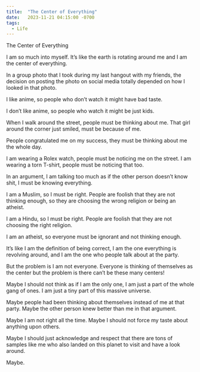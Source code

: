 ```yaml
---
title:  "The Center of Everything"
date:   2023-11-21 04:15:00 -0700
tags:
  - Life
---
```



The Center of Everything

I am so much into myself. It’s like the earth is rotating around me and I am the center of everything.

In a group photo that I took during my last hangout with my friends, the decision on posting the photo on social media totally depended on how I looked in that photo.

I like anime, so people who don’t watch it might have bad taste.

I don’t like anime, so people who watch it might be just kids.

When I walk around the street, people must be thinking about me. That girl around the corner just smiled, must be because of me.

People congratulated me on my success, they must be thinking about me the whole day.

I am wearing a Rolex watch, people must be noticing me on the street. I am wearing a torn T-shirt, people must be noticing that too.

In an argument, I am talking too much as if the other person doesn’t know shit, I must be knowing everything.

I am a Muslim, so I must be right. People are foolish that they are not thinking enough, so they are choosing the wrong religion or being an atheist.

I am a Hindu, so I must be right. People are foolish that they are not choosing the right religion.

I am an atheist, so everyone must be ignorant and not thinking enough.

It’s like I am the definition of being correct, I am the one everything is revolving around, and I am the one who people talk about at the party.

But the problem is I am not everyone. Everyone is thinking of themselves as the center but the problem is there can’t be these many centers!

Maybe I should not think as if I am the only one, I am just a part of the whole gang of ones. I am just a tiny part of this massive universe.

Maybe people had been thinking about themselves instead of me at that party. Maybe the other person knew better than me in that argument.

Maybe I am not right all the time. Maybe I should not force my taste about anything upon others.

Maybe I should just acknowledge and respect that there are tons of samples like me who also landed on this planet to visit and have a look around.

Maybe.
